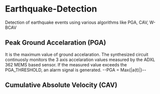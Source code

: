 # Earthquake-Detection
Detection of earthquake events using various algorithms like PGA, CAV, W-BCAV
## Peak Ground Accelaration (PGA)
It is the maximum value of ground accelaration. The synthesized circuit continuosly monitors the 3 axis accelaration values measured by the ADXL 362 MEMS based sensor. If the measured value exceeds the PGA_THRESHOLD, an alarm signal is generated.
--PGA = Max{|a(t)|}--
## Cumulative Absolute Velocity (CAV)

